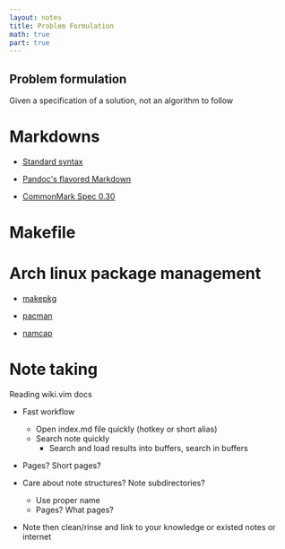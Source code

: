 ```yaml
---
layout: notes
title: Problem Formulation
math: true
part: true
---
```

## Problem formulation
Given a specification of a solution, not an algorithm to follow

# Markdowns

- [Standard syntax](markdowns/syntax.md)

- [Pandoc's flavored Markdown](markdowns/pandoc-flavored.md)

- [CommonMark Spec 0.30](markdowns/commonmark-spec.md)

# Makefile

# Arch linux package management

- [makepkg](arch-package-managament/makepkg.md)

- [pacman](arch-package-managament/pacman.md)

- [namcap](arch-package-managament/namcap.md)

# Note taking

Reading wiki.vim docs

- Fast workflow
  + Open index.md file quickly (hotkey or short alias)
  + Search note quickly
    * Search and load results into buffers, search in buffers
- Pages? Short pages?
- Care about note structures? Note subdirectories?
  + Use proper name
  + Pages? What pages?

- Note then clean/rinse and link to your knowledge or existed notes or internet
